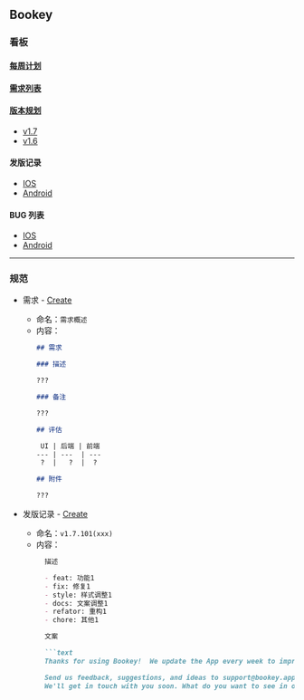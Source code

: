 ## Bookey

### 看板

#### [每周计划](https://github.com/bookey-dev/bookey.requirement/projects/6)
#### [需求列表](https://github.com/bookey-dev/bookey.requirement/projects/5)
#### [版本规划](https://github.com/bookey-dev/bookey.requirement/projects)
  - [v1.7](https://github.com/bookey-dev/bookey.requirement/projects/12)
  - [v1.6](https://github.com/bookey-dev/bookey.requirement/projects/11)
#### 发版记录
  - [IOS](https://github.com/bookey-dev/bookey.requirement/issues?q=is%3Aissue+label%3AReleases%EF%BC%9AIOS)
  - [Android](https://github.com/bookey-dev/bookey.requirement/issues?q=is%3Aissue+label%3AReleases%EF%BC%9AAndroid+)
#### BUG 列表
  - [IOS](https://github.com/bookey-dev/bookey.requirement/issues?q=is%3Aopen+is%3Aissue+label%3A%22Bug%3A+IOS%22)
  - [Android](https://github.com/bookey-dev/bookey.requirement/issues?q=is%3Aopen+is%3Aissue+label%3A%22Bug%3A+IOS%22)

---

### 规范 

- 需求 - [Create](https://github.com/bookey-dev/bookey.requirement/issues/new/choose)
  - 命名：`需求概述`
  - 内容：
      ```md
      ## 需求

      ### 描述

      ???

      ### 备注

      ???

      ## 评估

       UI | 后端 | 前端
      --- | ---  | ---
       ?  |   ?  |  ?

      ## 附件

      ???

      ```

- 发版记录 - [Create](https://github.com/bookey-dev/bookey.requirement/issues/new/choose)
   - 命名：`v1.7.101(xxx)`
   - 内容：
      ```md
        描述

        - feat: 功能1
        - fix: 修复1
        - style: 样式调整1
        - docs: 文案调整1
        - refator: 重构1
        - chore: 其他1

        文案

        ```text
        Thanks for using Bookey!  We update the App every week to improve your experience.  

        Send us feedback, suggestions, and ideas to support@bookey.app
        We'll get in touch with you soon. What do you want to see in our app? Tell us!
        ```
      ```

